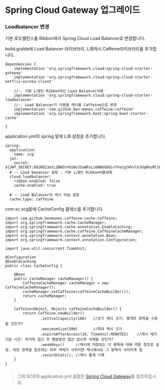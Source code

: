 # Spring Cloud Gateway 업그레이드 


### Loadbalancer 변경
기본 로드밸런스를 Ribbon에서 Spring Cloud Load Balancer로 변경합니다.  

build.gralde에 Load Balancer 라이브러리, L/B캐시 Caffeine라이브러리를 추가합니다. 
 

```
dependencies {
    implementation 'org.springframework.cloud:spring-cloud-starter-gateway'
    implementation 'org.springframework.cloud:spring-cloud-starter-netflix-eureka-client'

    //-- 기본 L/B인 Ribbon대신 Load Balancer사용
    implementation 'org.springframework.cloud:spring-cloud-starter-loadbalancer'
    //-- Load Balancer가 사용할 캐시를 Caffeine으로 변경
    implementation 'com.github.ben-manes.caffeine:caffeine'
    implementation 'org.springframework.boot:spring-boot-starter-cache'

}
```

application.yml의 spring 밑에 L/B 설정을 추가합니다. 
```
spring:
  application:
    name: scg
  jwt:
    secret: ${JWT_SECRET:8O2HQ13etL2BWZvYOiWsJ5uWFoLi6NBUG8divYVoCgtHVvlk3dqRksMl16toztDUeBTSIuOOPvHIrYq11G2BwQ==}
  # -- Load banancer 설정 : 기본 L/B인 Ribbon비활성화
  cloud.loadbalancer:
    ribbon.enabled: false
    cache.enabled: true

  # -- Load Balancer의 캐시 타입 설정
  cache.type: caffeine
```

com.sc.scg밑에 CacheConfig 클래스를 추가합니다.  
```
import com.github.benmanes.caffeine.cache.Caffeine;
import org.springframework.cache.CacheManager;
import org.springframework.cache.annotation.EnableCaching;
import org.springframework.cache.caffeine.CaffeineCacheManager;
import org.springframework.context.annotation.Bean;
import org.springframework.context.annotation.Configuration;

import java.util.concurrent.TimeUnit;

@Configuration
@EnableCaching
public class CacheConfig {

    @Bean
    public CacheManager cacheManager() {
        CaffeineCacheManager cacheManager = new CaffeineCacheManager();
        cacheManager.setCaffeine(caffeineCacheBuilder());
        return cacheManager;
    }

    Caffeine<Object, Object> caffeineCacheBuilder() {
        return Caffeine.newBuilder()
                .initialCapacity(100)   //초기 캐시 크기: 몇개의 항목을 수용할 것인가?
                .maximumSize(500)       //최대 캐시 크기
                .expireAfterAccess(10, TimeUnit.MINUTES)    //캐시 제거 기준 시간: 마지막 접근 후 몇분동안 접근 없으면 삭제할 것인가?
                .weakKeys()     //캐시에 저장되는 각 항목에 대해 약한 참조로 설정. 어떤 항목을 참조하는 외부 객체가 사라지면 캐시에서도 그 항목이 사라지게 함
                .recordStats(); //캐시 통계 기록
    }
}
```

### 







> 그외 SCG의 application.yml 설정은 [Spring Cloud Gateway](https://happycloud-lee.tistory.com/218)를 참조하십시오.   
